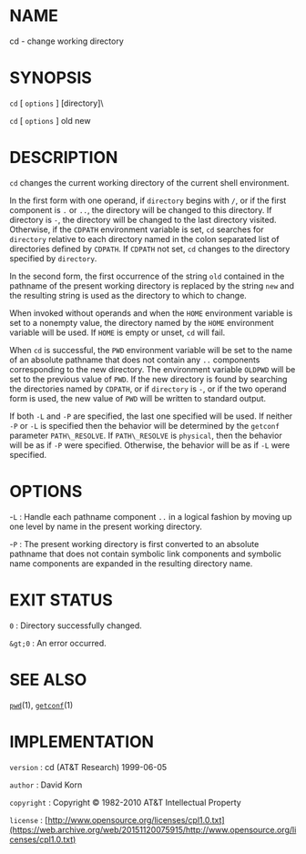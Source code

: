 # NAME

cd - change working directory

# SYNOPSIS

`cd` \[ `options` \] \[directory\]\

`cd` \[ `options` \] old new

# DESCRIPTION

`cd` changes the current working directory of the current shell
environment.

In the first form with one operand, if `directory` begins with `/`, or
if the first component is `.` or `..`, the directory will be changed
to this directory. If directory is `-`, the directory will be changed
to the last directory visited. Otherwise, if the `CDPATH` environment
variable is set, `cd` searches for `directory` relative to each
directory named in the colon separated list of directories defined by
`CDPATH`. If `CDPATH` not set, `cd` changes to the directory
specified by `directory`.

In the second form, the first occurrence of the string `old` contained
in the pathname of the present working directory is replaced by the
string `new` and the resulting string is used as the directory to which
to change.

When invoked without operands and when the `HOME` environment variable
is set to a nonempty value, the directory named by the `HOME`
environment variable will be used. If `HOME` is empty or unset, `cd`
will fail.

When `cd` is successful, the `PWD` environment variable will be set
to the name of an absolute pathname that does not contain any `..`
components corresponding to the new directory. The environment variable
`OLDPWD` will be set to the previous value of `PWD`. If the new
directory is found by searching the directories named by `CDPATH`, or
if `directory` is `-`, or if the two operand form is used, the new
value of `PWD` will be written to standard output.

If both `-L` and `-P` are specified, the last one specified will be
used. If neither `-P` or `-L` is specified then the behavior will be
determined by the `getconf` parameter `PATH\_RESOLVE`. If
`PATH\_RESOLVE` is `physical`, then the behavior will be as if
`-P` were specified. Otherwise, the behavior will be as if `-L` were
specified.

# OPTIONS

-`L`
: Handle each pathname component `..` in a logical fashion by moving
    up one level by name in the present working directory.

-`P`
: The present working directory is first converted to an absolute
    pathname that does not contain symbolic link components and symbolic
    name components are expanded in the resulting directory name.

# EXIT STATUS

`0`
: Directory successfully changed.

`&gt;0`
: An error occurred.

# SEE ALSO

[`pwd`](/web/20151120075915/http://www2.research.att.com:80/~astopen/man/man1/pwd.html)(1),
[`getconf`](/web/20151120075915/http://www2.research.att.com:80/~astopen/man/man1/getconf.html)(1)

# IMPLEMENTATION

`version`
: cd (AT&T Research) 1999-06-05

`author`
: David Korn

`copyright`
: Copyright © 1982-2010 AT&T Intellectual Property

`license`
: [http://www.opensource.org/licenses/cpl1.0.txt](https://web.archive.org/web/20151120075915/http://www.opensource.org/licenses/cpl1.0.txt)


